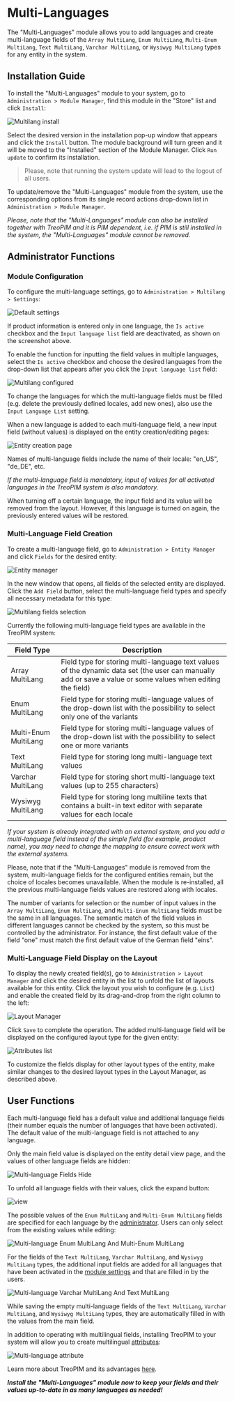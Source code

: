 # Multi-Languages 

The "Multi-Languages" module allows you to add languages and create multi-language fields of the `Array MultiLang`, `Enum MultiLang`, `Multi-Enum MultiLang`, `Text MultiLang`, `Varchar MultiLang`, or `Wysiwyg MultiLang` types for any entity in the system. 

## Installation Guide 

To install the "Multi-Languages" module to your system, go to `Administration > Module Manager`, find this module in the "Store" list and click `Install`:

![Multilang install](_assets/multilang-install.jpg)

Select the desired version in the installation pop-up window that appears and click the `Install` button. The module background will turn green and it will be moved to the "Installed" section of the Module Manager. Click `Run update` to confirm its installation.

> Please, note that running the system update will lead to the logout of all users.

To update/remove the "Multi-Languages" module from the system, use the corresponding options from its single record actions drop-down list in `Administration > Module Manager`.

*Please, note that the "Multi-Languages" module can also be installed together with TreoPIM and it is PIM dependent, i.e. if PIM is still installed in the system, the "Multi-Languages" module cannot be removed.*

## Administrator Functions 

### Module Configuration 

To configure the multi-language settings, go to `Administration > Multilang > Settings`:

![Default settings](_assets/default-settings.jpg)

If product information is entered only in one language, the `Is active` checkbox and the `Input language list` field are deactivated, as shown on the screenshot above.

To enable the function for inputting the field values in multiple languages, select the `Is active` checkbox and choose the desired languages from the drop-down list that appears after you click the `Input language list` field:

![Multilang configured](_assets/multilang-configured.jpg)

To change the languages for which the multi-language fields must be filled (e.g. delete the previously defined locales, add new ones), also use the `Input Language List` setting. 

When a new language is added to each multi-language field, a new input field (without values) is displayed on the entity creation/editing pages:

![Entity creation page](_assets/entity-creation.jpg)

Names of multi-language fields include the name of their locale: "en_US", "de_DE", etc.

*If the multi-language field is mandatory, input of values for all activated languages in the TreoPIM system is also mandatory.*

When turning off a certain language, the input field and its value will be removed from the layout. However, if this language is turned on again, the previously entered values will be restored. 

### Multi-Language Field Creation 

To create a multi-language field, go to `Administration > Entity Manager` and click `Fields` for the desired entity:

![Entity manager](_assets/entity-mngr-fields.jpg)

In the new window that opens, all fields of the selected entity are displayed. Click the `Add Field` button, select the multi-language field types and specify all necessary metadata for this type:

![Multilang fields selection](_assets/multilang-fields-select.jpg)

Currently the following multi-language field types are available in the TreoPIM system:

| Field Type            | Description                              |
| --------------------- | ---------------------------------------- |
| Array MultiLang       | Field type for storing multi-language text values of the dynamic data set (the user can manually add or save a value or some values when editing the field) |
| Enum MultiLang       | Field type for storing multi-language values of the drop-down list with the possibility to select only one of the variants |
| Multi-Enum MultiLang | Field type for storing multi-language values of the drop-down list with the possibility to select one or more variants |
| Text MultiLang       | Field type for storing long multi-language text values |
| Varchar MultiLang    | Field type for storing short multi-language text values (up to 255 characters) |
| Wysiwyg MultiLang    | Field type for storing long multiline texts that contains a built-in text editor with separate values for each locale |

*If your system is already integrated with an external system, and you add a multi-language field instead of the simple field (for example, product name), you may need to change the mapping to ensure correct work with the external systems.*

Please, note that if the "Multi-Languages" module is removed from the system, multi-language fields for the configured entities remain, but the choice of locales becomes unavailable. When the module is re-installed, all the previous multi-language fields values are restored along with locales.

The number of variants for selection or the number of input values in the  `Array MultiLang`, `Enum MultiLang`, and `Multi-Enum MultiLang` fields must be the same in all languages. The semantic match of the field values in different languages cannot be checked by the system, so this must be controlled by the administrator. For instance, the first default value of the field "one" must match the first default value of the German field "eins". 

### Multi-Language Field Display on the Layout

To display the newly created field(s), go to `Administration > Layout Manager` and click the desired entity in the list to unfold the list of layouts available for this entity. Click the layout you wish to configure (e.g. `List`) and enable the created  field by its drag-and-drop from the right column to the left:

![Layout Manager](_assets/layout-mngr-multilang.jpg)

Click `Save` to complete the operation. The added multi-language field will be displayed on the configured layout type for the given entity:

![Attributes list](_assets/attributes-list.jpg)

To customize the fields display for other layout types of the entity, make similar changes to the desired layout types in the Layout Manager, as described above. 

## User Functions

Each multi-language field has a default value and additional language fields (their number equals the number of languages that have been activated). The default value of the multi-language field is not attached to any language.

Only the main field value is displayed on the entity detail view page, and the values of other language fields are hidden:

![Multi-language Fields Hide](_assets/multilanguage-fields-hide.jpg)

To unfold all language fields with their values, click the expand button:

![view](_assets/multilanguage-fields-view.jpg)

The possible values of the `Enum MultiLang` and `Multi-Enum MultiLang` fields are specified for each language by the [administrator](#administrator-functions). Users can only select from the existing values while editing:

![Multi-language Enum MultiLang And Multi-Enum MultiLang](_assets/enum-multienum-multilang.jpg)

For the fields of the `Text MultiLang`, `Varchar MultiLang`, and `Wysiwyg MultiLang` types, the additional input fields are added for all languages that have been activated in the [module settings](#module-configuration) and that are filled in by the users.  

![Multi-language Varchar MultiLang And Text MultiLang](_assets/text-varchar-wysiwyg-multilang.jpg)

While saving the empty multi-language fields of the `Text MultiLang`, `Varchar MultiLang`, and `Wysiwyg MultiLang` types, they are automatically filled in with the values from the main field. 

In addition to operating with multilingual fields, installing TreoPIM to your system will allow you to create multilingual [attributes](https://treopim.com/help/attributes):

![Multi-language attribute](_assets/multilang-attribute.jpg)

Learn more about TreoPIM and its advantages [here](https://treopim.com/help/what-is-treopim).

***Install the "Multi-Languages" module now to keep your fields and their values up-to-date in as many languages as needed!***
